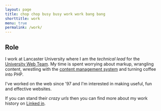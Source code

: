 ```yaml
---
layout: page
title: chop chop busy busy work work bang bang
shorttitle: work
menu: true
permalink: /work/
---
```


## Role

I work at Lancaster University where I am the _technical lead_ for the  [University Web Team](http://www.lancaster.ac.uk/current-staff/communications-and-marketing/web-team/). My time is spent worrying about markup, wrangling content, wrestling with the [content management system](http://www.terminalfour.com/) and turning coffee into PHP. 

I've worked on the web since '97 and I'm interested in making useful, fun and effective websites. 

If you can stand their _crazy urls_ then you can find more about my work history on [Linked in][linked-in].


[linked-in]: http://uk.linkedin.com/in/christiancable/